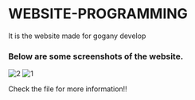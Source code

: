# WEBSITE-PROGRAMMING
It is the website made for gogany develop

### **Below are some screenshots of the website.**

![2](https://user-images.githubusercontent.com/62717539/125296160-aae3f900-e32e-11eb-88cd-3096383a5e62.PNG)
![1](https://user-images.githubusercontent.com/62717539/125296168-ab7c8f80-e32e-11eb-928e-cb219d1aa499.PNG)


Check the file for more information!!
